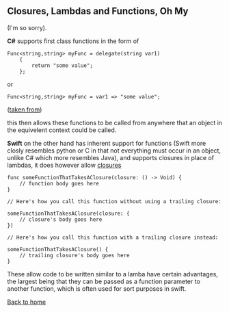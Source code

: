 ## Closures, Lambdas and Functions, Oh My
(I'm so sorry). 

**C#** supports first class functions in the form of 

~~~~
Func<string,string> myFunc = delegate(string var1)
    {
        return "some value";   
    };
~~~~

or 

~~~~
Func<string,string> myFunc = var1 => "some value";
~~~~
([taken from](http://www.codethinked.com/c-closures-explained))

this then allows these functions to be called from anywhere that an object in the equivelent context could be called.  

**Swift** on the other hand has inherent support for functions (Swift more closly resembles python or C in that not everything must occur in an object, unlike C# which more resembles Java), and supports closures in place of lambdas, it does however allow [closures](https://developer.apple.com/library/content/documentation/Swift/Conceptual/Swift_Programming_Language/Closures.html)

~~~~
func someFunctionThatTakesAClosure(closure: () -> Void) {
    // function body goes here
}
 
// Here's how you call this function without using a trailing closure:
 
someFunctionThatTakesAClosure(closure: {
    // closure's body goes here
})
 
// Here's how you call this function with a trailing closure instead:
 
someFunctionThatTakesAClosure() {
    // trailing closure's body goes here
}
~~~~
These allow code to be written similar to a lamba have certain advantages, the largest being that they can be passed as a function parameter to another function, which is often used for sort purposes in swift.


[Back to home](README.md)